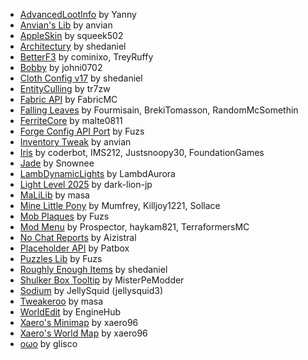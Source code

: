 - [AdvancedLootInfo](https://modrinth.com/mod/PEPVViac) by Yanny
- [Anvian's Lib](https://modrinth.com/mod/PuTjrq4T) by anvian
- [AppleSkin](https://modrinth.com/mod/EsAfCjCV) by squeek502
- [Architectury](https://modrinth.com/mod/lhGA9TYQ) by shedaniel
- [BetterF3](https://modrinth.com/mod/8shC1gFX) by cominixo, TreyRuffy
- [Bobby](https://modrinth.com/mod/M08ruV16) by johni0702
- [Cloth Config v17](https://modrinth.com/mod/9s6osm5g) by shedaniel
- [EntityCulling](https://modrinth.com/mod/NNAgCjsB) by tr7zw
- [Fabric API](https://modrinth.com/mod/P7dR8mSH) by FabricMC
- [Falling Leaves](https://modrinth.com/mod/WhbRG4iK) by Fourmisain, BrekiTomasson, RandomMcSomethin
- [FerriteCore](https://modrinth.com/mod/uXXizFIs) by malte0811
- [Forge Config API Port](https://modrinth.com/mod/ohNO6lps) by Fuzs
- [Inventory Tweak](https://modrinth.com/mod/jGVzcXaf) by anvian
- [Iris](https://modrinth.com/mod/YL57xq9U) by coderbot, IMS212, Justsnoopy30, FoundationGames
- [Jade](https://modrinth.com/mod/nvQzSEkH) by Snownee
- [LambDynamicLights](https://modrinth.com/mod/yBW8D80W) by LambdAurora
- [Light Level 2025](https://modrinth.com/mod/GEuPeVxN) by dark\-lion\-jp
- [MaLiLib](https://modrinth.com/mod/GcWjdA9I) by masa
- [Mine Little Pony](https://modrinth.com/mod/JBjInUXM) by Mumfrey, Killjoy1221, Sollace
- [Mob Plaques](https://modrinth.com/mod/3b1CFIR5) by Fuzs
- [Mod Menu](https://modrinth.com/mod/mOgUt4GM) by Prospector, haykam821, TerraformersMC
- [No Chat Reports](https://modrinth.com/mod/qQyHxfxd) by Aizistral
- [Placeholder API](https://modrinth.com/mod/eXts2L7r) by Patbox
- [Puzzles Lib](https://modrinth.com/mod/QAGBst4M) by Fuzs
- [Roughly Enough Items](https://modrinth.com/mod/nfn13YXA) by shedaniel
- [Shulker Box Tooltip](https://modrinth.com/mod/2M01OLQq) by MisterPeModder
- [Sodium](https://modrinth.com/mod/AANobbMI) by JellySquid \(jellysquid3\)
- [Tweakeroo](https://modrinth.com/mod/t5wuYk45) by masa
- [WorldEdit](https://modrinth.com/mod/1u6JkXh5) by EngineHub
- [Xaero's Minimap](https://modrinth.com/mod/1bokaNcj) by xaero96
- [Xaero's World Map](https://modrinth.com/mod/NcUtCpym) by xaero96
- [oωo](https://modrinth.com/mod/ccKDOlHs) by glisco

